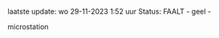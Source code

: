 laatste update: 
wo 29-11-2023  1:52   uur 
Status: FAALT - geel - 
<div class="service Y">microstation</div>